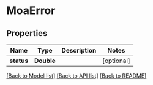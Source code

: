 # MoaError

## Properties
Name | Type | Description | Notes
------------ | ------------- | ------------- | -------------
**status** | **Double** |  | [optional] 

[[Back to Model list]](../README.md#documentation-for-models) [[Back to API list]](../README.md#documentation-for-api-endpoints) [[Back to README]](../README.md)


